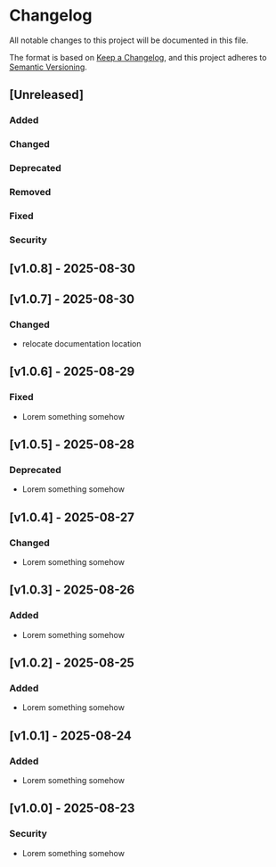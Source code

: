 # Changelog

All notable changes to this project will be documented in this file.

The format is based on [Keep a Changelog](https://keepachangelog.com/en/1.0.0/),
and this project adheres to [Semantic Versioning](https://semver.org/spec/v2.0.0.html).

## [Unreleased]

### Added

### Changed

### Deprecated

### Removed

### Fixed

### Security

## [v1.0.8] - 2025-08-30

## [v1.0.7] - 2025-08-30

### Changed

- relocate documentation location

## [v1.0.6] - 2025-08-29

### Fixed

- Lorem something somehow

## [v1.0.5] - 2025-08-28

### Deprecated

- Lorem something somehow

## [v1.0.4] - 2025-08-27

### Changed

- Lorem something somehow

## [v1.0.3] - 2025-08-26

### Added

- Lorem something somehow

## [v1.0.2] - 2025-08-25

### Added

- Lorem something somehow

## [v1.0.1] - 2025-08-24

### Added

- Lorem something somehow

## [v1.0.0] - 2025-08-23

### Security

- Lorem something somehow
